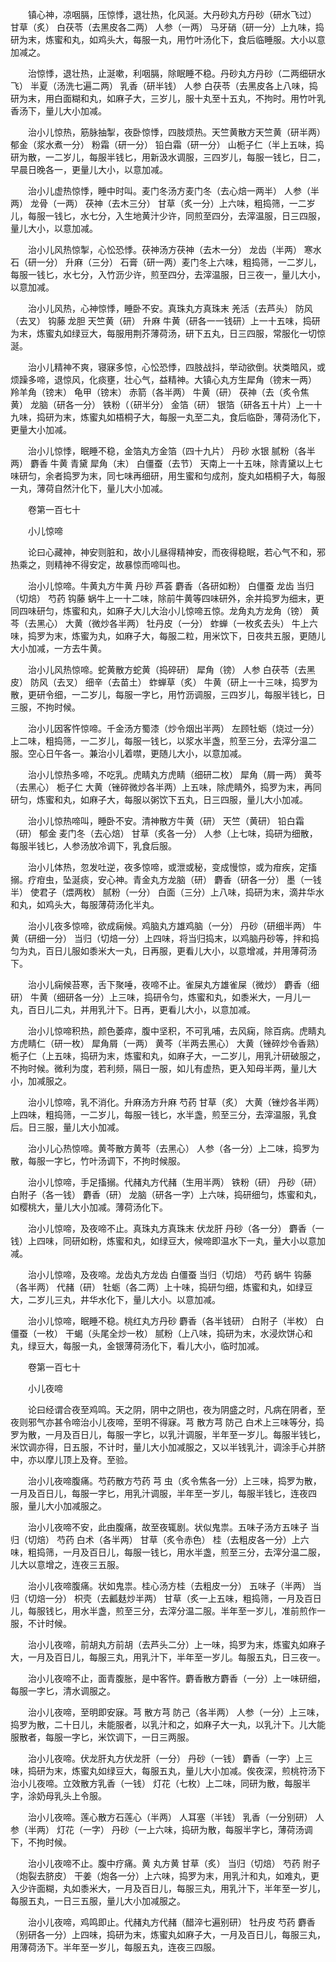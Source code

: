 <!-- { "loadSidebar": true } -->
　　镇心神，凉咽膈，压惊悸，退壮热，化风涎。大丹砂丸方丹砂（研水飞过） 甘草（炙） 白茯苓（去黑皮各二两） 人参（一两） 马牙硝（研一分）上九味，捣研为末，炼蜜和丸，如鸡头大，每服一丸，用竹叶汤化下，食后临睡服。大小以意加减之。

　　治惊悸，退壮热，止涎嗽，利咽膈，除眠睡不稳。丹砂丸方丹砂（二两细研水飞） 半夏（汤洗七遍二两） 乳香（研半钱） 人参 白茯苓（去黑皮各上八味，捣研为末，用白面糊和丸，如麻子大，三岁儿，服十丸至十五丸，不拘时。用竹叶乳香汤下，量儿大小加减。

　　治小儿惊热，筋脉抽掣，夜卧惊悸，四肢烦热。天竺黄散方天竺黄（研半两） 郁金（浆水煮一分） 粉霜（研一分） 铅白霜（研一分） 山栀子仁（半上五味，捣研为散，一二岁儿，每服半钱匕，用新汲水调服，三四岁儿，每服一钱匕，日二，早晨日晚各一，更量儿大小，以意加减。

　　治小儿虚热惊悸，睡中时叫。麦门冬汤方麦门冬（去心焙一两半） 人参（半两） 龙骨（一两） 茯神（去木三分） 甘草（炙一分）上六味，粗捣筛，一二岁儿，每服一钱匕，水七分，入生地黄汁少许，同煎至四分，去滓温服，日三四服，量儿大小，以意加减。

　　治小儿风热惊掣，心忪恐悸。茯神汤方茯神（去木一分） 龙齿（半两） 寒水石（研一分） 升麻（三分） 石膏（研一两）麦门冬上六味，粗捣筛，一二岁儿，每服一钱匕，水七分，入竹沥少许，煎至四分，去滓温服，日三夜一，量儿大小，以意加减。

　　治小儿风热，心神惊悸，睡卧不安。真珠丸方真珠末 羌活（去芦头） 防风（去叉） 钩藤 龙胆 天竺黄（研） 升麻 牛黄（研各一一钱研）上一十五味，捣研为末，炼蜜丸如绿豆大，每服用荆芥薄荷汤，研下五丸，日三四服，常服化一切惊涎。

　　治小儿精神不爽，寝寐多惊，心忪恐悸，四肢战抖，举动欲倒。状类暗风，或烦躁多啼，退惊风，化痰壅，壮心气，益精神。大镇心丸方生犀角（镑末一两） 羚羊角（镑末） 龟甲（镑末） 赤箭（各半两） 牛黄（研） 茯神（去（炙令焦黄） 龙脑（研各一分） 铁粉（（研半分） 金箔（研） 银箔（研各五十片）上一十九味，捣研为末，炼蜜丸如梧桐子大，每服一丸至二丸，食后临卧，薄荷汤化下，更量大小加减。

　　治小儿惊悸，眠睡不稳，金箔丸方金箔（四十九片） 丹砂 水银 腻粉（各半两） 麝香 牛黄 青黛 犀角（末） 白僵蚕（去节） 天南上一十五味，除青黛以上七味研匀，余者捣罗为末，同七味再细研，用生蜜和匀成剂，旋丸如梧桐子大，每服一丸，薄荷自然汁化下，量儿大小加减。

　　卷第一百七十

　　小儿惊啼

　　论曰心藏神，神安则脏和，故小儿昼得精神安，而夜得稳眠，若心气不和，邪热乘之，则精神不得安定，故暴惊而啼叫也。

　　治小儿惊啼。牛黄丸方牛黄 丹砂 芦荟 麝香（各研如粉） 白僵蚕 龙齿 当归（切焙） 芍药 钩藤 蜗牛上一十二味，除前牛黄等四味研外，余并捣罗为细末，更同四味研匀，炼蜜和丸，如麻子大儿大治小儿惊啼五惊。龙角丸方龙角（镑） 黄芩（去黑心） 大黄（微炒各半两） 牡丹皮（一分） 蚱蝉（一枚炙去头） 牛上六味，捣罗为末，炼蜜为丸，如麻子大，每服二粒，用米饮下，日夜共五服，更随儿大小加减，一方去牛黄。

　　治小儿风热惊啼。蛇黄散方蛇黄（捣碎研） 犀角（镑） 人参 白茯苓（去黑皮） 防风（去叉） 细辛（去苗土） 蚱蝉草（炙） 牛黄（研上一十三味，捣罗为散，更研令细，一二岁儿，每服一字匕，用竹沥调服，三四岁儿，每服半钱匕，日三服，不拘时候。

　　治小儿因客忤惊啼。千金汤方蜀漆（炒令烟出半两） 左顾牡蛎（烧过一分）上二味，粗捣筛，一二岁儿，每服一钱匕，以浆水半盏，煎至三分，去滓分温二服。空心日午各一。兼治小儿着噤，更随儿大小，以意加减。

　　治小儿惊热多啼，不吃乳。虎睛丸方虎睛（细研二枚） 犀角（屑一两） 黄芩（去黑心） 栀子仁 大黄（锉碎微炒各半两）上五味，除虎睛外，捣罗为末，再同研匀，炼蜜和丸，如麻子大，每服以粥饮下五丸，日三四服，量儿大小加减。

　　治小儿惊热啼叫，睡卧不安。清神散方牛黄（研） 天竺（黄研） 铅白霜（研） 郁金 麦门冬（去心焙） 甘草（炙各一分） 人参（上七味，捣研为细散，每服半钱匕，人参汤放冷调下，乳食后服。

　　治小儿体热，忽发吐逆，夜多惊啼，或泄或秘，变成慢惊，或为疳疾，定搐搦。疗疳虫，坠涎痰，安心神。青金丸方龙脑（研） 麝香（研各一分） 墨（一钱半） 使君子（煨两枚） 腻粉（一分） 白面（三分）上八味，捣研为末，滴井华水和丸，如鸡头大，每服薄荷汤化半丸。

　　治小儿夜多惊啼，欲成痫候。鸡脑丸方雄鸡脑（一分） 丹砂（研细半两） 牛黄（研细一分） 当归（切焙一分）上四味，将当归捣末，以鸡脑丹砂等，拌和捣匀为丸，百日儿服如黍米大一丸，日再服，更看儿大小，以意增减，并用薄荷汤下。

　　治小儿痫候苔寒，舌下聚唾，夜啼不止。雀屎丸方雄雀屎（微炒） 麝香（细研） 牛黄（细研各一分）上三味，捣研令匀，炼蜜和丸，如黍米大，一月儿一丸，百日儿二丸，并用乳汁下。日再，更看儿大小，以意加减。

　　治小儿惊啼积热，颜色萎瘁，腹中坚积，不可乳哺，去风痫，除百病。虎睛丸方虎睛仁（研一枚） 犀角屑（一两） 黄芩（半两去黑心） 大黄（锉碎炒令香熟） 栀子仁（上五味，捣研为末，炼蜜和丸，如麻子大，一二岁儿，用乳汁研破服之，不拘时候。微利为度，若利频，隔日一服，如儿有虚热，更入知母半两，量儿大小，加减服之。

　　治小儿惊啼，乳不消化。升麻汤方升麻 芍药 甘草（炙） 大黄（锉炒各半两）上四味，粗捣筛，一二岁儿，每服一钱匕，水半盏，煎至三分，去滓温服，乳食后。日三服，量儿大小加减。

　　治小儿心热惊啼。黄芩散方黄芩（去黑心） 人参（各一分）上二味，捣罗为散，每服一字匕，竹叶汤调下，不拘时候服。

　　治小儿惊啼，手足搐搦。代赭丸方代赭（生用半两） 铁粉（研） 丹砂（研） 白附子（各一钱） 麝香（研） 龙脑（研各一字）上六味，捣研细匀，炼蜜和丸，如樱桃大，量儿大小加减。薄荷汤化下。

　　治小儿惊啼，及夜啼不止。真珠丸方真珠末 伏龙肝 丹砂（各一分） 麝香（一钱）上四味，同研如粉，炼蜜和丸，如绿豆大，候啼即温水下一丸，量大小以意加减。

　　治小儿惊啼，及夜啼。龙齿丸方龙齿 白僵蚕 当归（切焙） 芍药 蜗牛 钩藤（各半两） 代赭（研） 牡蛎（各二两）上十味，捣研匀细，炼蜜和丸，如绿豆大，二岁儿三丸，井华水化下，量儿大小。以意加减。

　　治小儿惊啼，眠睡不稳。桃红丸方丹砂 麝香（各半钱研） 白附子（半枚） 白僵蚕（一枚） 干蝎（头尾全炒一枚） 腻粉（上八味，捣研为末，水浸炊饼心和丸，绿豆大，每服一丸，金银薄荷汤化下，看儿大小，临时加减。

　　卷第一百七十

　　小儿夜啼

　　论曰经谓合夜至鸡鸣。天之阴，阴中之阴也，夜为阴盛之时，凡病在阴者，至夜则邪气亦甚令啼治小儿夜啼，至明不得寐。芎 散方芎 防己 白术上三味等分，捣罗为散，一月及百日儿，每服一字匕，以乳汁调服，半年至一岁儿。每服半钱匕，米饮调亦得，日五服，不计时，量儿大小加减服之，又以半钱乳汁，调涂手心并脐中，亦以摩儿顶上及脊。至验。

　　治小儿夜啼腹痛。芍药散方芍药 芎 虫（炙令焦各一分）上三味，捣罗为散，一月及百日儿，每服一字匕，用乳汁调服，半年至一岁儿，每服半钱匕，连夜四服，量儿大小加减服之。

　　治小儿夜啼不安，此由腹痛，故至夜辄剧。状似鬼祟。五味子汤方五味子 当归（切焙） 芍药 白术（各半两） 甘草（炙令赤色） 桂（去粗皮各一分）上六味，粗捣筛，一月及百日儿，每服一钱匕，用水半盏，煎至三分，去滓分温二服，儿大以意增之，连夜三五服。

　　治小儿夜啼腹痛。状如鬼祟。桂心汤方桂（去粗皮一分） 五味子（半两） 当归（切焙一分） 枳壳（去瓤麸炒半两） 甘草（炙一上五味，粗捣筛，一月及百日儿，每服钱匕，用水半盏，煎至三分，去滓分温二服。半年至一岁儿，准前煎作一服，不计时候。

　　治小儿夜啼，前胡丸方前胡（去芦头二分）上一味，捣罗为末，炼蜜丸如麻子大，一月及百日儿，每服三丸，用乳汁下，半年至一岁儿。每服五丸，日三夜一。

　　治小儿夜啼不止，面青腹胀，是中客忤。麝香散方麝香（一分）上一味研细，每服一字匕，清水调服之。

　　治小儿夜啼，至明即安寐。芎 散方芎 防己（各半两） 人参（一分）上三味，捣罗为散，二十日儿，未能服者，以乳汁和之，如麻子大一丸，以乳汁下。儿大能服散者，每服一字匕，米饮调下，一日三两服。

　　治小儿夜啼。伏龙肝丸方伏龙肝（一分） 丹砂（一钱） 麝香（一字）上三味，捣研为末，炼蜜丸如绿豆大，每服五丸，量儿大小加减。俟夜深，煎桃符汤下治小儿夜啼。立效散方乳香（一钱） 灯花（七枚）上二味，同研为散，每服半字，涂奶母乳头上令服。

　　治小儿夜啼。莲心散方石莲心（半两） 人耳塞（半钱） 乳香（一分别研） 人参（半两） 灯花（一字） 丹砂（一上六味，捣研为散，每服半字匕，薄荷汤调下，不拘时候。

　　治小儿夜啼不止。腹中疗痛。黄 丸方黄 甘草（炙） 当归（切焙） 芍药 附子（炮裂去脐皮） 干姜（炮各一分）上六味，捣罗为末，用乳汁和丸，如难丸，更入少许面糊，丸如黍米大，一月及百日儿，每服三丸，用乳汁下，半年至一岁儿，每服五丸，一日三五服，量儿大小加减服之。

　　治小儿夜啼，鸡鸣即止。代赭丸方代赭（醋淬七遍别研） 牡丹皮 芍药 麝香（别研各一分）上四味，捣研为末，炼蜜丸如麻子大，一月及百日儿，每服三丸，用薄荷汤下。半年至一岁儿，每服五丸，连夜三四服。

